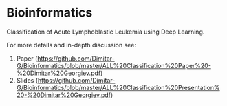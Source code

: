 # Bioinformatics

Classification of Acute Lymphoblastic Leukemia using Deep Learning.

For more details and in-depth discussion see:
1. Paper (https://github.com/Dimitar-G/Bioinformatics/blob/master/ALL%20Classification%20Paper%20-%20Dimitar%20Georgiev.pdf)
2. Slides (https://github.com/Dimitar-G/Bioinformatics/blob/master/ALL%20Classification%20Presentation%20-%20Dimitar%20Georgiev.pdf)
